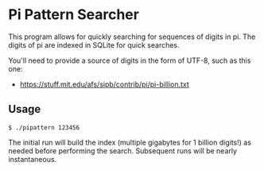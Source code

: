 # Pi Pattern Searcher

This program allows for quickly searching for sequences of digits in
pi. The digits of pi are indexed in SQLite for quick searches.

You'll need to provide a source of digits in the form of UTF-8, such
as this one:

* https://stuff.mit.edu/afs/sipb/contrib/pi/pi-billion.txt

## Usage

    $ ./pipattern 123456

The initial run will build the index (multiple gigabytes for 1 billion
digits!) as needed before performing the search. Subsequent runs will
be nearly instantaneous.

